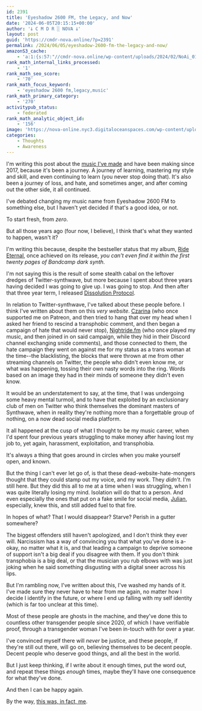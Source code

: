 ```yaml
---
id: 2391
title: 'Eyeshadow 2600 FM, the Legacy, and Now'
date: '2024-06-05T20:15:15+00:00'
author: '𐕣 C M D R ░ NOVA 𐕣'
layout: post
guid: 'https://cmdr-nova.online/?p=2391'
permalink: /2024/06/05/eyeshadow-2600-fm-the-legacy-and-now/
amazonS3_cache:
    - 'a:1:{s:57:"//cmdr-nova.online/wp-content/uploads/2024/02/NoAi_01.png";a:1:{s:9:"timestamp";i:1721684548;}}'
rank_math_internal_links_processed:
    - '1'
rank_math_seo_score:
    - '70'
rank_math_focus_keyword:
    - 'eyeshadow 2600 fm,legacy,music'
rank_math_primary_category:
    - '270'
activitypub_status:
    - federated
rank_math_analytic_object_id:
    - '156'
image: 'https://nova-online.nyc3.digitaloceanspaces.com/wp-content/uploads/2024/06/05201418/Screenshot-from-2024-06-05-16-13-30.png'
categories:
    - Thoughts
    - Awareness
---
```


<!-- wp:paragraph -->
<p>I'm writing this post about the <a href="https://eyeshadow2600fm.bandcamp.com" target="_blank" rel="noreferrer noopener">music I've made</a> and have been making since 2017, because it's been a journey. A journey of learning, mastering my style and skill, and even continuing to learn (you never stop doing that). It's also been a journey of loss, and hate, and sometimes anger, and after coming out the other side, it all continued.</p>
<!-- /wp:paragraph -->

<!-- wp:paragraph -->
<p>I've debated changing my music name from Eyeshadow 2600 FM to something else, but I haven't yet decided if that's a good idea, or not.</p>
<!-- /wp:paragraph -->

<!-- wp:paragraph -->
<p>To start fresh, from <em>zero</em>.</p>
<!-- /wp:paragraph -->

<!-- wp:paragraph -->
<p>But all those years ago (four now, I believe), I think that's what they wanted to happen, wasn't it?</p>
<!-- /wp:paragraph -->

<!-- wp:paragraph -->
<p>I'm writing this because, despite the bestseller status that my album, <a href="https://eyeshadow2600fm.bandcamp.com/album/ride-eternal">Ride Eternal</a>, once achieved on its release, <em>you can't even find it within the first twenty pages of Bandcamp dark synth.</em></p>
<!-- /wp:paragraph -->

<!-- wp:paragraph -->
<p>I'm not saying this is the result of some stealth cabal on the leftover dredges of Twitter-synthwave, but more because I spent about three years having decided I was going to give up. I was going to stop. And then after that three year term, I released <a href="https://eyeshadow2600fm.bandcamp.com/album/dissolution-protocol" target="_blank" rel="noreferrer noopener">Dissolution Protocol</a>.</p>
<!-- /wp:paragraph -->

<!-- wp:paragraph -->
<p>In relation to Twitter-synthwave, I've talked about these people before. I think I've written about them on this <em>very website</em>. <a href="https://twitter.com/CZARINAnyc" target="_blank" rel="noreferrer noopener">Czarina</a> (who once supported me on Patreon, and then tried to hang that over my head when I asked her friend to rescind a transphobic comment, and then began a campaign of hate that would never stop), <a href="https://twitter.com/nightride_fm" target="_blank" rel="noreferrer noopener">Nightride.fm</a> (who once played my music, and then joined in on said campaign, while they hid in their Discord channel exchanging snide comments), and those connected to them, the hate campaign they went on against me for my status as a trans woman at the time--the blacklisting, the blocks that were thrown at me from other streaming channels on Twitter, the people who didn't even know me, or what was happening, tossing their own nasty words into the ring. Words based on an image they had in their minds of someone they didn't even know.</p>
<!-- /wp:paragraph -->

<!-- wp:paragraph -->
<p>It would be an understatement to say, at the time, that I was undergoing some heavy mental turmoil, and to have that exploited by an exclusionary club of men on Twitter who think themselves the dominant masters of Synthwave, when in reality they're nothing more than a forgettable group of nothing, on a now dead social media platform.</p>
<!-- /wp:paragraph -->

<!-- wp:paragraph -->
<p>It all happened at the cusp of what I thought to be my music career, when I'd spent four previous years struggling to make money after having lost my job to, yet again, harassment, exploitation, and transphobia.</p>
<!-- /wp:paragraph -->

<!-- wp:paragraph -->
<p>It's always a thing that goes around in circles when you make yourself open, and known.</p>
<!-- /wp:paragraph -->

<!-- wp:paragraph -->
<p>But the thing I can't ever let go of, is that these dead-website-hate-mongers thought that they could stamp out my voice, and my work. They <em>didn't</em>. I'm still here. But they did this all to me at a time when I was struggling, when I was quite literally losing my mind. Isolation will do that to a person. And even especially the ones that put on a fake smile for social media, <a href="https://twitter.com/julesneonfawkes" target="_blank" rel="noreferrer noopener">Julian</a>, especially, knew this, and still added fuel to that fire.</p>
<!-- /wp:paragraph -->

<!-- wp:paragraph -->
<p>In hopes of what? That I would disappear? Starve? Perish in a gutter somewhere?</p>
<!-- /wp:paragraph -->

<!-- wp:paragraph -->
<p>The biggest offenders still haven't apologized, and I don't think they ever will. Narcissism has a way of convincing you that what you've done is a-okay, no matter what it is, and that leading a campaign to deprive someone of support isn't a big deal if you disagree with them. If you don't think transphobia is a big deal, or that the musician you rub elbows with was just joking when he said something disgusting with a digital sneer across his lips.</p>
<!-- /wp:paragraph -->

<!-- wp:paragraph -->
<p>But I'm rambling now, I've written about this, I've washed my hands of it. I've made sure they never have to hear from me again, no matter how I decide I identify in the future, or where I end up falling with my self identity (which is far too unclear at this time).</p>
<!-- /wp:paragraph -->

<!-- wp:paragraph -->
<p>Most of these people are ghosts in the machine, and they've done this to countless other transgender people since 2020, of which I have verifiable proof, through a transgender woman I've been in-touch with for over a year.</p>
<!-- /wp:paragraph -->

<!-- wp:paragraph -->
<p>I've convinced myself there will <em>never</em> be justice, and these people, if they're still out there, will go on, believing themselves to be decent people. Decent people who deserve good things, and all the best in the world.</p>
<!-- /wp:paragraph -->

<!-- wp:paragraph -->
<p>But I just keep thinking, if I write about it enough times, put the word out, and repeat these things <em>enough</em> times, maybe they'll have one consequence for what they've done.</p>
<!-- /wp:paragraph -->

<!-- wp:paragraph -->
<p>And then I can be happy again.</p>
<!-- /wp:paragraph -->

<!-- wp:paragraph -->
<p>By the way, <a href="https://www.instagram.com/exposing_synth_reactionaries/" target="_blank" rel="noreferrer noopener">this was, in fact, me</a>.</p>
<!-- /wp:paragraph -->